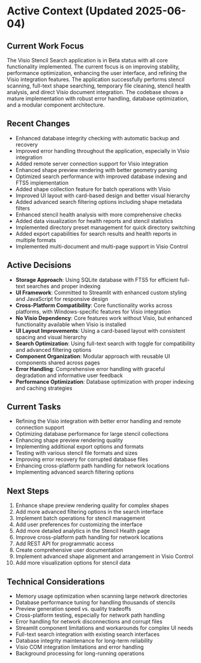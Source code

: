 # Active Context (Updated 2025-06-04)

## Current Work Focus
The Visio Stencil Search application is in Beta status with all core functionality implemented. The current focus is on improving stability, performance optimization, enhancing the user interface, and refining the Visio integration features. The application successfully performs stencil scanning, full-text shape searching, temporary file cleaning, stencil health analysis, and direct Visio document integration. The codebase shows a mature implementation with robust error handling, database optimization, and a modular component architecture.

## Recent Changes
- Enhanced database integrity checking with automatic backup and recovery
- Improved error handling throughout the application, especially in Visio integration
- Added remote server connection support for Visio integration
- Enhanced shape preview rendering with better geometry parsing
- Optimized search performance with improved database indexing and FTS5 implementation
- Added shape collection feature for batch operations with Visio
- Improved UI layout with card-based design and better visual hierarchy
- Added advanced search filtering options including shape metadata filters
- Enhanced stencil health analysis with more comprehensive checks
- Added data visualization for health reports and stencil statistics
- Implemented directory preset management for quick directory switching
- Added export capabilities for search results and health reports in multiple formats
- Implemented multi-document and multi-page support in Visio Control

## Active Decisions
- **Storage Approach**: Using SQLite database with FTS5 for efficient full-text searches and proper indexing
- **UI Framework**: Committed to Streamlit with enhanced custom styling and JavaScript for responsive design
- **Cross-Platform Compatibility**: Core functionality works across platforms, with Windows-specific features for Visio integration
- **No Visio Dependency**: Core features work without Visio, but enhanced functionality available when Visio is installed
- **UI Layout Improvements**: Using a card-based layout with consistent spacing and visual hierarchy
- **Search Optimization**: Using full-text search with toggle for compatibility and advanced filtering options
- **Component Organization**: Modular approach with reusable UI components shared across pages
- **Error Handling**: Comprehensive error handling with graceful degradation and informative user feedback
- **Performance Optimization**: Database optimization with proper indexing and caching strategies

## Current Tasks
- Refining the Visio integration with better error handling and remote connection support
- Optimizing database performance for large stencil collections
- Enhancing shape preview rendering quality
- Implementing additional export options and formats
- Testing with various stencil file formats and sizes
- Improving error recovery for corrupted database files
- Enhancing cross-platform path handling for network locations
- Implementing advanced search filtering options

## Next Steps
1. Enhance shape preview rendering quality for complex shapes
2. Add more advanced filtering options in the search interface
3. Implement batch operations for stencil management
4. Add user preferences for customizing the interface
5. Add more detailed analytics in the Stencil Health page
6. Improve cross-platform path handling for network locations
7. Add REST API for programmatic access
8. Create comprehensive user documentation
9. Implement advanced shape alignment and arrangement in Visio Control
10. Add more visualization options for stencil data

## Technical Considerations
- Memory usage optimization when scanning large network directories
- Database performance tuning for handling thousands of stencils
- Preview generation speed vs. quality tradeoffs
- Cross-platform testing, especially for network path handling
- Error handling for network disconnections and corrupt files
- Streamlit component limitations and workarounds for complex UI needs
- Full-text search integration with existing search interfaces
- Database integrity maintenance for long-term reliability
- Visio COM integration limitations and error handling
- Background processing for long-running operations